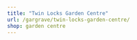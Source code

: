 ```yaml
---
title: "Twin Locks Garden Centre"
url: /gargrave/twin-locks-garden-centre/
shop: garden centre
---
```

